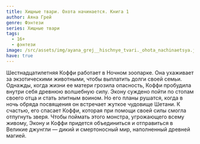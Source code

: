 ```yaml
---
title: Хищные твари. Охота начинается. Книга 1
author: Аяна Грей
genre: Фэнтези
series: Хищные твари
tags:
  - 16+
  - фэнтези
image: /src/assets/img/ayana_grej__hischnye_tvari._ohota_nachinaetsya.jpeg
have: true
---
```

Шестнадцатилетняя Коффи работает в Ночном зоопарке. Она ухаживает за экзотическими животными, чтобы выплатить долги своей семьи. Однажды, когда жизни ее матери грозила опасность, Коффи пробудила внутри себя древнюю волшебную силу. Экону суждено пойти по стопам своего отца и стать элитным воином. Но его планы рушатся, когда в ночь обряда посвящения он встречает жуткое чудовище Шетани. К счастью, его спасает Коффи, которая при помощи своей силы смогла отпугнуть зверя. Чтобы поймать этого монстра, угрожающего всему живому, Экону и Коффи придется объединиться и отправиться в Великие джунгли — дикий и смертоносный мир, наполненный древней магией.
